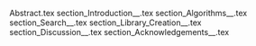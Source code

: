 Abstract.tex
section_Introduction__.tex
section_Algorithms__.tex
section_Search__.tex
section_Library_Creation__.tex
section_Discussion__.tex
section_Acknowledgements__.tex